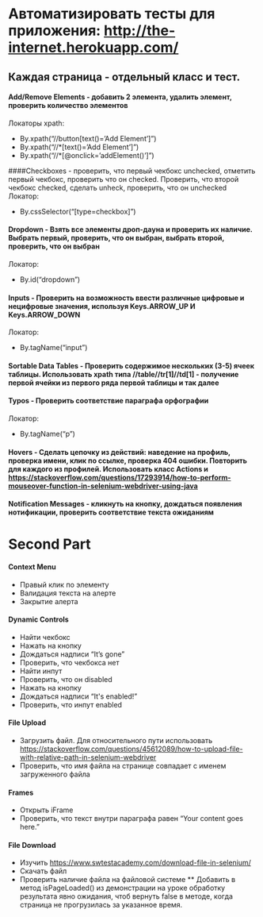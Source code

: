 # Автоматизировать тесты для приложения: http://the-internet.herokuapp.com/ 
## Каждая страница - отдельный класс и тест.

#### Add/Remove Elements - добавить 2 элемента, удалить элемент, проверить количество элементов 
Локаторы xpath:
* By.xpath(“//button[text()=’Add Element’]”)
* By.xpath(“//*[text()=’Add Element’]”)
* By.xpath(“//*[@onclick=’addElement()’]”)


####Checkboxes - проверить, что первый чекбокс unchecked, отметить первый чекбокс, проверить что он checked. Проверить, что второй чекбокс checked, сделать unheck, проверить, что он unchecked
Локатор:
* By.cssSelector(“[type=checkbox]”)


#### Dropdown - Взять все элементы дроп-дауна и проверить их наличие. Выбрать первый, проверить, что он выбран, выбрать второй, проверить, что он выбран
Локатор:
* By.id(“dropdown”)


#### Inputs - Проверить на возможность ввести различные цифровые и нецифровые значения, используя Keys.ARROW_UP  И Keys.ARROW_DOWN
Локатор:
* By.tagName(“input”)


#### Sortable Data Tables - Проверить содержимое нескольких (3-5) ячеек таблицы. Использовать xpath типа //table//tr[1]//td[1] - получение первой ячейки из первого ряда первой таблицы и так далее


#### Typos - Проверить соответствие параграфа орфографии
  Локатор:
  * By.tagName(“p”)


#### Hovers - Сделать цепочку из действий: наведение на профиль, проверка имени, клик по ссылке, проверка 404 ошибки. Повторить для каждого из профилей. Использовать класс Actions и https://stackoverflow.com/questions/17293914/how-to-perform-mouseover-function-in-selenium-webdriver-using-java


#### Notification Messages - кликнуть на кнопку, дождаться появления нотификации, проверить соответствие текста ожиданиям



# Second Part



#### Context Menu
* Правый клик по элементу
* Валидация текста на алерте
* Закрытие алерта

#### Dynamic Controls
* Найти чекбокс
* Нажать на кнопку
* Дождаться надписи “It’s gone”
* Проверить, что чекбокса нет
* Найти инпут
* Проверить, что он disabled
* Нажать на кнопку
* Дождаться надписи “It's enabled!”
* Проверить, что инпут enabled

#### File Upload
* Загрузить файл. Для относительного пути использовать https://stackoverflow.com/questions/45612089/how-to-upload-file-with-relative-path-in-selenium-webdriver 
* Проверить, что имя файла на странице совпадает с именем загруженного файла

#### Frames
* Открыть iFrame
* Проверить, что текст внутри параграфа равен “Your content goes here.”

#### File Download 
* Изучить https://www.swtestacademy.com/download-file-in-selenium/ 
* Скачать файл
* Проверить наличие файла на файловой системе
** Добавить в метод isPageLoaded() из демонстрации на уроке обработку результата явно ожидания, чтоб вернуть false в методе, когда страница не прогрузилась за указанное время.
